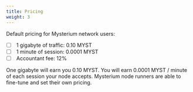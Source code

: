 ```yaml
---
title: Pricing
weight: 3
---
```


Default pricing for Mysterium network users:

- [ ]  1 gigabyte of traffic: 0.10 MYST
- [ ]  1 minute of session: 0.0001 MYST
- [ ]  Accountant fee: 12%

One gigabyte will earn you 0.10 MYST. You will earn 0.0001 MYST / minute of each session your node accepts. Mysterium node runners are able to fine-tune and set their own pricing.

